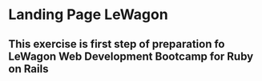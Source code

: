 # Landing Page LeWagon

## This exercise is first step of preparation fo LeWagon Web Development Bootcamp for Ruby on Rails
